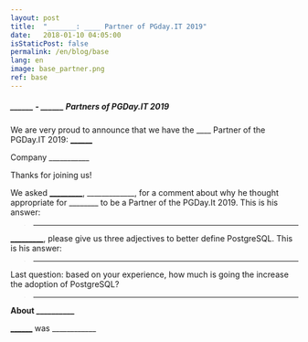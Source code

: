 ```yaml
---
layout: post
title:  "_______: ____ Partner of PGday.IT 2019"
date:   2018-01-10 04:05:00
isStaticPost: false
permalink: /en/blog/base
lang: en
image: base_partner.png
ref: base
---
```


<h5> ______ - ______ Partners of PGDay.IT 2019</h5>

We are very proud to announce that we have the ____ Partner of the PGDay.IT 2019: [______](https://www.____)

Company ___________

Thanks for joining us!

We asked [_________](https://www.linkedin.com_______), _____________, for a comment about why he thought
appropriate for ________ to be a Partner of the PGDay.It 2019. This is his answer:

>_____________

[_________](https://www.linkedin.com_______), please give us three adjectives to better define PostgreSQL. This is his answer:

>_____________

Last question: based on your experience, how much is going the increase the adoption of PostgreSQL?

>_____________

**About __________**

[______](https://www.____) was ____________
